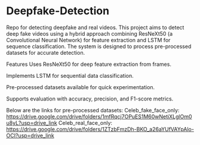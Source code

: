# Deepfake-Detection
Repo for detecting deepfake and real videos. This project aims to detect deep fake videos using a hybrid approach combining ResNeXt50 (a Convolutional Neural Network) for feature extraction and LSTM for sequence classification. The system is designed to process pre-processed datasets for accurate detection.

Features Uses ResNeXt50 for deep feature extraction from frames.

Implements LSTM for sequential data classification.

Pre-processed datasets available for quick experimentation.

Supports evaluation with accuracy, precision, and F1-score metrics.

Below are the links for pre-processed datasets: Celeb_fake_face_only: https://drive.google.com/drive/folders/1mfRqcj7OPuES1M60wNetiXLglOm0u8yL?usp=drive_link Celeb_real_face_only: https://drive.google.com/drive/folders/1ZTzbFmzDh-BKO_a26aYUfVAYpAlo-OCI?usp=drive_link
